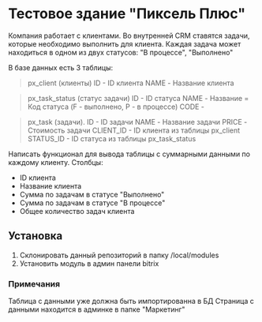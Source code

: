# Тестовое здание "Пиксель Плюс"

Компания работает с клиентами. Во внутренней CRM ставятся задачи, которые необходимо выполнить для клиента.
Каждая задача может находиться в одном из двух статусов: "В процессе", "Выполнено"

В базе данных есть 3 таблицы:

> px_client (клиенты)
> ID - ID клиента
> NAME - Название клиента

> px_task_status (статус задачи)
> ID - ID статуса
> NAME - Название = Код статуса (F - выполнено, P - в процессе)
> CODE -

> px_task (задачи).
> ID - ID задачи
> NAME - Название задачи
> PRICE - Стоимость задачи
> CLIENT_ID - ID клиента из таблицы px_client
> STATUS_ID - ID статуса из таблицы px_task_status

Написать функционал для вывода таблицы с суммарными данными по каждому клиенту. Столбцы:

- ID клиента
- Название клиента
- Сумма по задачам в статусе "Выполнено"
- Сумма по задачам в статусе "В процессе"
- Общее количество задач клиента


## Установка
1. Склонировать данный репозиторий в папку /local/modules
2. Установить модуль в админ панели bitrix


### Примечания
Таблица с данными уже должна быть импортированна в БД
Страница с данными находится в админке в папке "Маркетинг"
